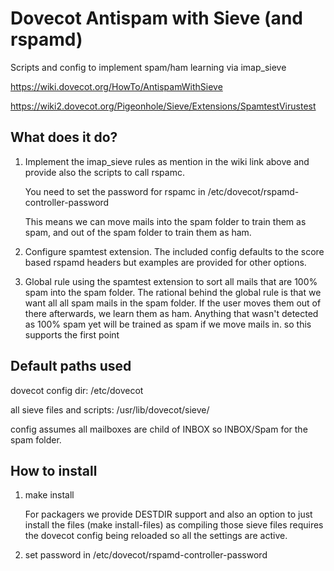 # Dovecot Antispam with Sieve (and rspamd)

Scripts and config to implement spam/ham learning via imap_sieve

https://wiki.dovecot.org/HowTo/AntispamWithSieve

https://wiki2.dovecot.org/Pigeonhole/Sieve/Extensions/SpamtestVirustest

## What does it do?

1. Implement the imap_sieve rules as mention in the wiki link above
   and provide also the scripts to call rspamc.

   You need to set the password for rspamc in /etc/dovecot/rspamd-controller-password

   This means we can move mails into the spam folder to train them as spam,
   and out of the spam folder to train them as ham.

2. Configure spamtest extension. The included config defaults to the
   score based rspamd headers but examples are provided for other options.

3. Global rule using the spamtest extension to sort all mails that are 100% spam
   into the spam folder. The rational behind the global rule is that we want all
   all spam mails in the spam folder. If the user moves them out of there afterwards,
   we learn them as ham. Anything that wasn't detected as 100% spam yet will be trained
   as spam if we move mails in. so this supports the first point

## Default paths used

dovecot config dir: /etc/dovecot

all sieve files and scripts: /usr/lib/dovecot/sieve/

config assumes all mailboxes are child of INBOX so INBOX/Spam for the spam folder.

## How to install

1. make install

   For packagers we provide DESTDIR support and also an option to just install the files (make install-files)
   as compiling those sieve files requires the dovecot config being reloaded so all the settings are active.

2. set password in /etc/dovecot/rspamd-controller-password

